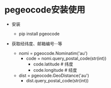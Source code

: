 
# pegeocode安装使用

- 安装
    - pip install pgeocode


- 获取经纬度、邮箱编号···等
    - nomi = pgeocode.Nominatim('au')
        - code = nomi.query_postal_code(str(int))
            - code.latitude  # 纬度
            - code.longitude # 经度
    - dist = pgeocode.GeoDistance('au')
        - dist.query_postal_code(str(int))



